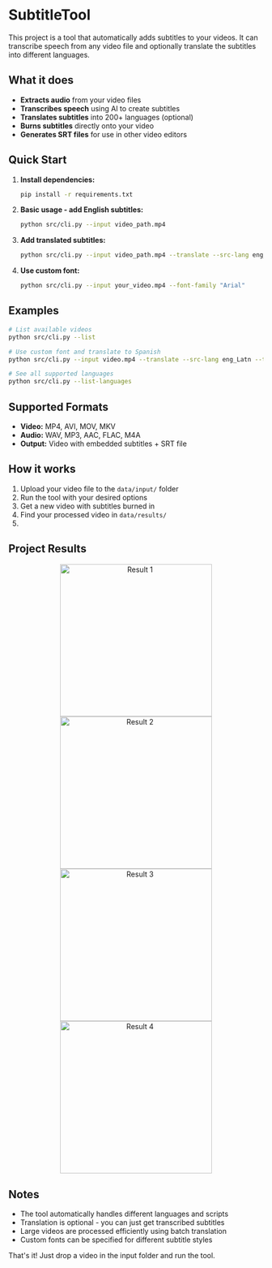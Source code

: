 # SubtitleTool

This project is a tool that automatically adds subtitles to your videos. It can transcribe speech from any video file and optionally translate the subtitles into different languages.

## What it does

- **Extracts audio** from your video files
- **Transcribes speech** using AI to create subtitles
- **Translates subtitles** into 200+ languages (optional)
- **Burns subtitles** directly onto your video
- **Generates SRT files** for use in other video editors

## Quick Start

1. **Install dependencies:**
   ```bash
   pip install -r requirements.txt
   ```

2. **Basic usage - add English subtitles:**
   ```bash
   python src/cli.py --input video_path.mp4
   ```

3. **Add translated subtitles:**
   ```bash
   python src/cli.py --input video_path.mp4 --translate --src-lang eng_Latn --tgt-lang pes_Arab
   ```

4. **Use custom font:**
   ```bash
   python src/cli.py --input your_video.mp4 --font-family "Arial"
   ```

## Examples

```bash
# List available videos
python src/cli.py --list

# Use custom font and translate to Spanish
python src/cli.py --input video.mp4 --translate --src-lang eng_Latn --tgt-lang spa_Latn --font-family "Times New Roman"

# See all supported languages
python src/cli.py --list-languages
```

## Supported Formats

- **Video:** MP4, AVI, MOV, MKV
- **Audio:** WAV, MP3, AAC, FLAC, M4A
- **Output:** Video with embedded subtitles + SRT file

## How it works

1. Upload your video file to the `data/input/` folder
2. Run the tool with your desired options
3. Get a new video with subtitles burned in
4. Find your processed video in `data/results/`
5. 
## Project Results
<div align="center">

[<img alt="Result 1" src="docs/thumbs/result1.jpg" width="300">](https://github.com/user-attachments/assets/40ac13de-5012-4289-9827-c7a66725066f)
[<img alt="Result 2" src="docs/thumbs/result2.jpg" width="300">](https://github.com/user-attachments/assets/0a049a6f-2b73-4568-be3b-ab51d1263e6e)
[<img alt="Result 3" src="docs/thumbs/result3.jpg" width="300">](https://github.com/user-attachments/assets/1bce8428-6bb0-468b-8dfc-ead2d4ff9f0b)
[<img alt="Result 4" src="docs/thumbs/result4.jpg" width="300">](https://github.com/user-attachments/assets/4a440694-8b1d-47c4-98f3-ad52e88b364a)

</div>

## Notes
- The tool automatically handles different languages and scripts
- Translation is optional - you can just get transcribed subtitles
- Large videos are processed efficiently using batch translation
- Custom fonts can be specified for different subtitle styles

That's it! Just drop a video in the input folder and run the tool.
